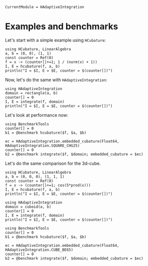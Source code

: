```@meta
CurrentModule = HAdaptiveIntegration
```

# Examples and benchmarks

Let's start with a simple example using `HCubature`:

```@example hcubature-square
using HCubature, LinearAlgebra
a, b = (0, 0), (1, 1)
const counter = Ref(0)
f = x -> (counter[]+=1; 1 / (norm(x) + 1))
I, E = hcubature(f, a, b)
println("I = $I, E = $E, counter = $(counter[])")
```

Now, let's do the same with `HAdaptiveIntegration`:

```@example hcubature-square
using HAdaptiveIntegration
domain = rectangle(a, b)
counter[] = 0
I, E = integrate(f, domain)
println("I = $I, E = $E, counter = $(counter[])")
```

Let's look at performance now:

```@example hcubature-square
using BenchmarkTools
counter[] = 0
b1 = @benchmark hcubature($f, $a, $b)
```

```@example hcubature-square
ec = HAdaptiveIntegration.embedded_cubature(Float64, HAdaptiveIntegration.SQUARE_CHG25)
counter[] = 0
b2 = @benchmark integrate($f, $domain; embedded_cubature = $ec)
```

Let's do the same comparison for the 3d-cube.

```@example hcubature-cube
using HCubature, LinearAlgebra
a, b = (0, 0, 0), (1, 1, 1)
const counter = Ref(0)
f = x -> (counter[]+=1; cos(5*prod(x)))
I, E = hcubature(f, a, b)
println("I = $I, E = $E, counter = $(counter[])")
```

```@example hcubature-cube
using HAdaptiveIntegration
domain = cuboid(a, b)
counter[] = 0
I, E = integrate(f, domain)
println("I = $I, E = $E, counter = $(counter[])")
```

```@example hcubature-cube
using BenchmarkTools
counter[] = 0
b1 = @benchmark hcubature($f, $a, $b)
```

```@example hcubature-cube
ec = HAdaptiveIntegration.embedded_cubature(Float64, HAdaptiveIntegration.CUBE_BE65)
counter[] = 0
b2 = @benchmark integrate($f, $domain; embedded_cubature = $ec)
```
